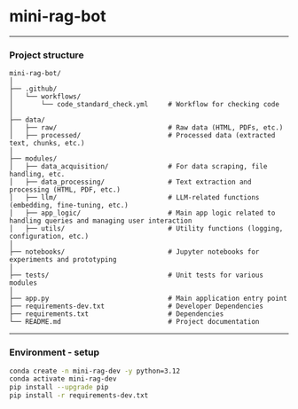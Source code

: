 # mini-rag-bot

------------------------------------------------------------------------------------------------------------------------

### Project structure

```
mini-rag-bot/
│
├── .github/
│   └── workflows/
│       └── code_standard_check.yml     # Workflow for checking code
│
├── data/
│   ├── raw/                            # Raw data (HTML, PDFs, etc.)
│   ├── processed/                      # Processed data (extracted text, chunks, etc.)
│
├── modules/
│   ├── data_acquisition/               # For data scraping, file handling, etc.
│   ├── data_processing/                # Text extraction and processing (HTML, PDF, etc.)
│   ├── llm/                            # LLM-related functions (embedding, fine-tuning, etc.)
│   ├── app_logic/                      # Main app logic related to handling queries and managing user interaction
│   ├── utils/                          # Utility functions (logging, configuration, etc.)
│
├── notebooks/                          # Jupyter notebooks for experiments and prototyping
│
├── tests/                              # Unit tests for various modules
│
├── app.py                              # Main application entry point
├── requirements-dev.txt                # Developer Dependencies
├── requirements.txt                    # Dependencies
└── README.md                           # Project documentation
```

------------------------------------------------------------------------------------------------------------------------

### Environment - setup

```bash
conda create -n mini-rag-dev -y python=3.12
conda activate mini-rag-dev
pip install --upgrade pip
pip install -r requirements-dev.txt
```